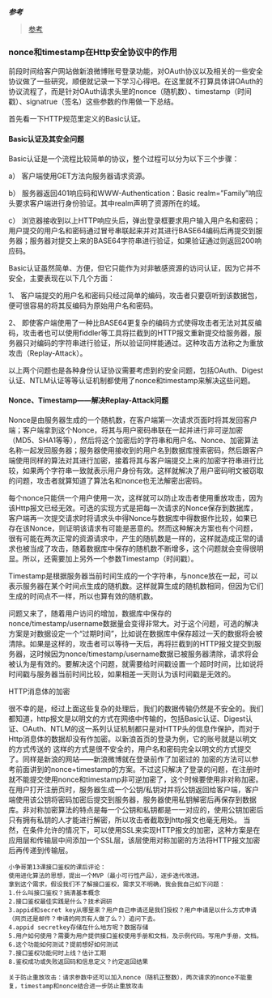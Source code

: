 
***参考***
> [参考](https://www.cnblogs.com/bestzrz/archive/2011/09/03/2164620.html "Markdown")
>
### nonce和timestamp在Http安全协议中的作用


前段时间给客户网站做新浪微博账号登录功能，对OAuth协议以及相关的一些安全协议做了一些研究，顺便就记录一下学习心得吧。在这里就不打算具体讲OAuth的协议流程了，而是针对OAuth请求头里的nonce（随机数）、timestamp（时间戳）、signatrue（签名）这些参数的作用做一下总结。

 

首先看一下HTTP规范里定义的Basic认证。

#### Basic认证及其安全问题

Basic认证是一个流程比较简单的协议，整个过程可以分为以下三个步骤：

a） 客户端使用GET方法向服务器请求资源。

b） 服务器返回401响应码和WWW-Authentication：Basic realm=”Family”响应头要求客户端进行身份验证。其中realm声明了资源所在的域。

c） 浏览器接收到以上HTTP响应头后，弹出登录框要求用户输入用户名和密码；用户提交的用户名和密码通过冒号串联起来并对其进行BASE64编码后再提交到服务器；服务器对提交上来的BASE64字符串进行验证，如果验证通过则返回200响应码。

 
 

 

 

Basic认证虽然简单、方便，但它只能作为对非敏感资源的访问认证，因为它并不安全，主要表现在以下几个方面：

1、 客户端提交的用户名和密码只经过简单的编码，攻击者只要窃听到该数据包，便可很容易的将其反编码为原始用户名和密码。

2、 即使客户端使用了一种比BASE64更复杂的编码方式使得攻击者无法对其反编码，攻击者也可以使用fiddler等工具将拦截到的HTTP报文重新提交给服务器，服务器只对编码的字符串进行验证，所以验证同样能通过。这种攻击方法称之为重放攻击（Replay-Attack）。

以上两个问题也是各种身份认证协议需要考虑到的安全问题，包括OAuth、Digest认证、NTLM认证等等认证机制都使用了nonce和timestamp来解决这些问题。

#### Nonce、Timestamp——解决Replay-Attack问题

Nonce是由服务器生成的一个随机数，在客户端第一次请求页面时将其发回客户端；客户端拿到这个Nonce，将其与用户密码串联在一起并进行非可逆加密（MD5、SHA1等等），然后将这个加密后的字符串和用户名、Nonce、加密算法名称一起发回服务器；服务器使用接收到的用户名到数据库搜索密码，然后跟客户端使用同样的算法对其进行加密，接着将其与客户端提交上来的加密字符串进行比较，如果两个字符串一致就表示用户身份有效。这样就解决了用户密码明文被窃取的问题，攻击者就算知道了算法名和nonce也无法解密出密码。

 

每个nonce只能供一个用户使用一次，这样就可以防止攻击者使用重放攻击，因为该Http报文已经无效。可选的实现方式是把每一次请求的Nonce保存到数据库，客户端再一次提交请求时将请求头中得Nonce与数据库中得数据作比较，如果已存在该Nonce，则证明该请求有可能是恶意的。然而这种解决方案也有个问题，很有可能在两次正常的资源请求中，产生的随机数是一样的，这样就造成正常的请求也被当成了攻击，随着数据库中保存的随机数不断增多，这个问题就会变得很明显。所以，还需要加上另外一个参数Timestamp（时间戳）。

 

Timestamp是根据服务器当前时间生成的一个字符串，与nonce放在一起，可以表示服务器在某个时间点生成的随机数。这样就算生成的随机数相同，但因为它们生成的时间点不一样，所以也算有效的随机数。

 

问题又来了，随着用户访问的增加，数据库中保存的nonce/timestamp/username数据量会变得非常大。对于这个问题，可选的解决方案是对数据设定一个“过期时间”，比如说在数据库中保存超过一天的数据将会被清除。如果是这样的，攻击者可以等待一天后，再将拦截到的HTTP报文提交到服务器，这时候因为nonce/timestamp/username数据已被服务器清除，请求将会被认为是有效的。要解决这个问题，就需要给时间戳设置一个超时时间，比如说将时间戳与服务器当前时间比较，如果相差一天则认为该时间戳是无效的。

HTTP消息体的加密

很不幸的是，经过上面这些复杂的处理后，我们的数据传输仍然是不安全的。我们都知道，http报文是以明文的方式在网络中传输的，包括Basic认证、Digest认证、OAuth、NTLM的这一系列认证机制都只是对HTTP头的信息作保护，而对于Http消息体的数据却没有作加密。以新浪首页的登录为例，它的账号就是以明文的方式传送的
 这样的方式是很不安全的，用户名和密码完全以明文的方式提交了。同样是新浪的网站——新浪微博就在登录前作了加密过的
加密的方法可以参考前面讲到的nonce+timestamp的方案。不过这只解决了登录的问题，在注册时就不能提交使用nonce和timestamp非可逆加密了，这个时候要使用非对称加密。在用户打开注册页时，服务器生成一个公钥/私钥对并将公钥返回给客户端，客户端使用该公钥将密码加密后提交到服务器，服务器使用私钥解密后再保存到数据库。非对称加密算法的特点是每一个公钥和私钥都是一一对应的，使用公钥加密后只有拥有私钥的人才能进行解密，所以攻击者截取到http报文也毫无用处。
当然，在条件允许的情况下，可以使用SSL来实现HTTP报文的加密，这种方案是在应用层和传输层中间添加一个SSL层，该层使用对称加密的方法将HTTP报文加密后再传递到传输层。

```shell script
小争哥第13课接口鉴权的课后评论：
使用进化算法的思想，提出一个MVP（最小可行性产品），逐步迭代改进。
拿到这个需求，假设我们不了解接口鉴权，需求又不明确，我会我自己如下问题：
1.什么叫接口鉴权？搞清基本概念
2.接口鉴权最佳实践是什么？技术调研
3.appid和secret key从哪里来？用户自己申请还是我们授权？用户申请是以什么方式申请（网页还是邮件？申请的网页有人做了么？）追问下去。
4.appid secretkey存储在什么地方呢？数据存储
5.用户如何使用？需要为用户提供接口鉴权使用手册和文档，及示例代码。写用户手册，文档。
6.这个功能如何测试？提前想好如何测试
7.接口鉴权功能何时上线？估计工期
8.鉴权成功或失败返回码和信息定义？约定返回结果

关于防止重放攻击：请求参数中还可以加入nonce（随机正整数），两次请求的nonce不能重复，timestamp和nonce结合进一步防止重放攻击
```
